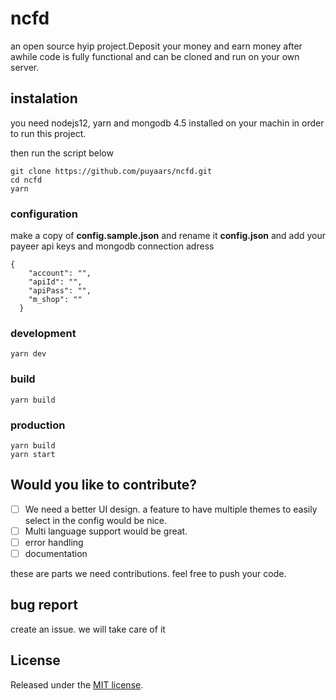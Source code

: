 # ncfd
an open source hyip project.Deposit your money and earn money after awhile
code is fully functional and can be cloned and run on your own server.

## instalation
you need nodejs12, yarn and mongodb 4.5 installed on your machin in order to run this project.

then run the script below

    git clone https://github.com/puyaars/ncfd.git
    cd ncfd
    yarn

### configuration
make a copy of **config.sample.json** and rename it **config.json** and add your payeer api keys and mongodb connection adress
```
{
    "account": "",
    "apiId": "",
    "apiPass": "",
    "m_shop": ""
  }
```
### development
    yarn dev
    
### build
    yarn build

### production
    yarn build
    yarn start

## Would you like to contribute?
- [ ] We need a better UI design. a feature to have multiple themes to easily select in the config would be nice.
- [ ] Multi language support would be great.
- [ ] error handling 
- [ ] documentation

these are parts we need contributions. feel free to push your code.

## bug report
create an issue. we will take care of it


## License
Released under the [MIT license](LICENSE).